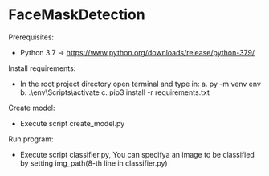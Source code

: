 # FaceMaskDetection

Prerequisites:
- Python 3.7 -> https://www.python.org/downloads/release/python-379/

Install requirements:
- In the root project directory open terminal and type in:
  a.  py -m venv env
  b.  .\env\Scripts\activate
  c.  pip3 install -r requirements.txt
  
Create model:
- Execute script create_model.py

Run program:
- Execute script classifier.py, You can specifya an image to be classified by setting img_path(8-th line in classifier.py)
